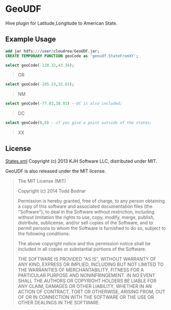 # GeoUDF
Hive plugin for Latitude,Longitude to American State.

## Example Usage
```sql
add jar hdfs:///user/cloudrea/GeoUDF.jar;
CREATE TEMPORARY FUNCTION geoCode as 'geoudf.StateFromXY';
```


```sql
select geoCode(-120.32,43.34);
```
> OR

```sql
select geoCode(-105.23,33.63);
```


> NM


```sql
select geoCode(-77.03,38.93) --DC is also included;
```

> DC


```sql
select geoCode(0,0) --if you give a point outside of the states;
```

> XX


## License

[States.xml](https://github.com/kjhsoftware/us-state-polygons/blob/master/states.xml) Copyright (c) 2013 KJH Software LLC, distributed under MIT.

GeoUDF is also released under the MIT license.

> The MIT License (MIT)
> 
> Copyright (c) 2014 Todd Bodnar
> 
> Permission is hereby granted, free of charge, to any person obtaining a copy of this software and associated documentation files (the "Software"), to deal in the Software without restriction, including without limitation the rights to use, copy, modify, merge, publish, distribute, sublicense, and/or sell copies of the Software, and to permit persons to whom the Software is furnished to do so, subject to the following conditions:
>
> The above copyright notice and this permission notice shall be included in all copies or substantial portions of the Software.
> 
> THE SOFTWARE IS PROVIDED "AS IS", WITHOUT WARRANTY OF ANY KIND, EXPRESS OR IMPLIED, INCLUDING BUT NOT LIMITED TO THE WARRANTIES OF MERCHANTABILITY, FITNESS FOR A PARTICULAR PURPOSE AND NONINFRINGEMENT. IN NO EVENT SHALL THE AUTHORS OR COPYRIGHT HOLDERS BE LIABLE FOR ANY CLAIM, DAMAGES OR OTHER LIABILITY, WHETHER IN AN ACTION OF CONTRACT, TORT OR OTHERWISE, ARISING FROM, OUT OF OR IN CONNECTION WITH THE SOFTWARE OR THE USE OR OTHER DEALINGS IN THE SOFTWARE.
